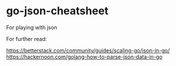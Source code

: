 # go-json-cheatsheet
For playing with json 

For further read:

https://betterstack.com/community/guides/scaling-go/json-in-go/
https://hackernoon.com/golang-how-to-parse-json-data-in-go
